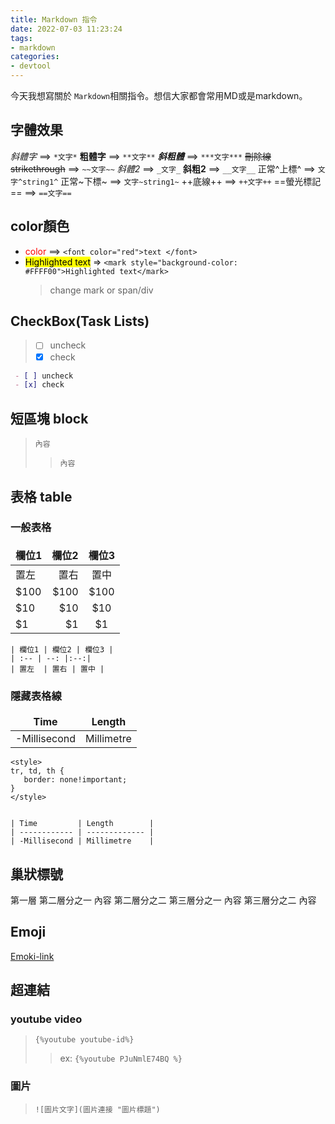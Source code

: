 ```yaml
---
title: Markdown 指令
date: 2022-07-03 11:23:24
tags: 
- markdown
categories:
- devtool
---
```


今天我想寫關於 `Markdown`相關指令。想信大家都會常用MD或是markdown。

## 字體效果
*斜體字* ==> `*文字*`
**粗體字**  ==> `**文字**`
***斜粗體***  ==> `***文字***`
~~刪除線strikethrough~~  ==> `~~文字~~`
_斜體2_  ==> `_文字_`
__斜粗2__  ==> `__文字__`
正常^上標^ ==>  `文字^string1^`
正常~下標~ ==>  `文字~string1~`
++底線++  ==>  `++文字++`
==螢光標記==  ==> `==文字==`

## color顏色
- <font color="red">color</font> ==> `<font color="red">text </font>`
- <mark style="background-color: #FFFF00">Highlighted text</mark> => `<mark style="background-color: #FFFF00">Highlighted text</mark>`
    > change mark or span/div

## CheckBox(Task Lists)
> - [ ] uncheck
> - [x] check

```md
 - [ ] uncheck
 - [x] check
```

## 短區塊 block
>`內容`
>> `內容`

## 表格 table
### 一般表格

| 欄位1 | 欄位2 | 欄位3 |
| :-- | --: |:--:|
| 置左  | 置右 | 置中 |
| $100 | $100 | $100 |
| $10 | $10  | $10 |
| $1  | $1  | $1 |

```
| 欄位1 | 欄位2 | 欄位3 |
| :-- | --: |:--:|
| 置左  | 置右 | 置中 |
```
### 隱藏表格線
<style>
tr, td, th {
   border: none!important;
}
</style>


| Time         | Length        | 
| ------------ | ------------- |
| -Millisecond | Millimetre    |

```
<style>
tr, td, th {
   border: none!important;
}
</style>


| Time         | Length        | 
| ------------ | ------------- |
| -Millisecond | Millimetre    |
```

## 巢狀標號
第一層
第二層分之一
內容
第二層分之二
第三層分之一
內容
第三層分之二
內容

## Emoji
[Emoki-link](https://gist.github.com/rxaviers/7360908)

## 超連結
### youtube video 
> `{%youtube youtube-id%}`
>> ex: `{%youtube PJuNmlE74BQ %}`
### 圖片
> `![圖片文字](圖片連接 "圖片標題")`

